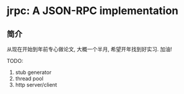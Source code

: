 # jrpc: A JSON-RPC implementation

## 简介

从现在开始到年前专心做论文, 大概一个半月, 希望开年找到好实习. 加油!

TODO:

1. stub generator
2. thread pool
3. http server/client

